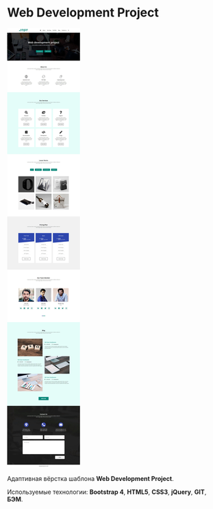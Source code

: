 # Web Development Project

![Web Development Project - Entire Page](Web-Development-Project.jpg)

Адаптивная вёрстка шаблона **Web Development Project**.

Используемые технологии: **Bootstrap 4**, **HTML5**, **CSS3**, **jQuery**, **GIT**, **БЭМ**.
